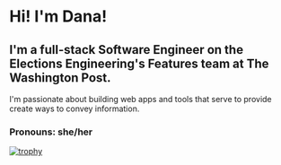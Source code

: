 # Hi! I'm Dana! 
## I'm a full-stack Software Engineer on the Elections Engineering's Features team at The Washington Post. 

I'm passionate about building web apps and tools that serve to provide create ways to convey information.

### Pronouns: she/her

[![trophy](https://github-profile-trophy.vercel.app/?username=danacassidy&theme=onedark)](https://github.com/danacassidy/github-profile-trophy)


<!--
**danacassidy/danacassidy** is a ✨ _special_ ✨ repository because its `README.md` (this file) appears on your GitHub profile.

Here are some ideas to get you started:

- 🔭 I’m currently working on ...
- 🌱 I’m currently learning ...
- 👯 I’m looking to collaborate on ...
- 🤔 I’m looking for help with ...
- 💬 Ask me about ...
- 📫 How to reach me: ...
- 😄 Pronouns: ...
- ⚡ Fun fact: ...
-->
